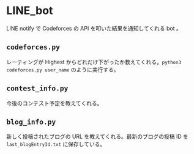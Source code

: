 # LINE_bot

LINE notify で Codeforces の API を叩いた結果を通知してくれる bot 。

## ```codeforces.py```

レーティングが Highest からどれだけ下がったか教えてくれる。```python3 codeforces.py user_name``` のように実行する。

## ```contest_info.py```

今後のコンテスト予定を教えてくれる。

## ```blog_info.py```

新しく投稿されたブログの URL を教えてくれる。最新のブログの投稿 ID を ```last_blogEntryId.txt``` に保存している。